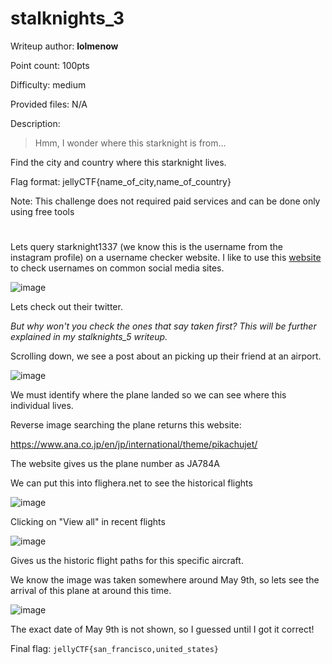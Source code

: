 # stalknights_3 
Writeup author: **lolmenow**

Point count: 100pts

Difficulty: medium

Provided files: N/A

Description: 

> Hmm, I wonder where this starknight is from...

Find the city and country where this starknight lives.

Flag format: jellyCTF{name_of_city,name_of_country}

Note: This challenge does not required paid services and can be done only using free tools
# 

Lets query starknight1337 (we know this is the username from the instagram profile) on a username checker website. I like to use this [website](https://instantusername.com/) to check usernames on common social media sites. 

![image](https://github.com/sa1181405/pbchocolate-private-writeups/assets/170969470/e23755b5-c104-4873-b472-79e842603788)

Lets check out their twitter.

*But why won't you check the ones that say taken first? This will be further explained in my stalknights_5 writeup.*


Scrolling down, we see a post about an picking up their friend at an airport.

![image](https://github.com/sa1181405/pbchocolate-private-writeups/assets/170969470/836d92d7-3f7c-4023-b203-1f1836af0e92)

We must identify where the plane landed so we can see where this individual lives.

Reverse image searching the plane returns this website:

https://www.ana.co.jp/en/jp/international/theme/pikachujet/

The website gives us the plane number as JA784A

We can put this into flighera.net to see the historical flights

![image](https://github.com/sa1181405/pbchocolate-private-writeups/assets/170969470/9dd88787-59c7-401e-b8a3-3c9cde362385)


Clicking on "View all" in recent flights

![image](https://github.com/sa1181405/pbchocolate-private-writeups/assets/170969470/e3775445-0ae1-4fb1-8a7f-93f82fa93929)

Gives us the historic flight paths for this specific aircraft.

We know the image was taken somewhere around May 9th, so lets see the arrival of this plane at around this time.

![image](https://github.com/sa1181405/pbchocolate-private-writeups/assets/170969470/1e1f195e-738e-4ebd-bb05-cc1e7958c081)

The exact date of May 9th is not shown, so I guessed until I got it correct!

Final flag: `jellyCTF{san_francisco,united_states}`




